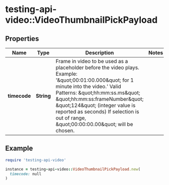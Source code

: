 # testing-api-video::VideoThumbnailPickPayload

## Properties

| Name | Type | Description | Notes |
| ---- | ---- | ----------- | ----- |
| **timecode** | **String** | Frame in video to be used as a placeholder before the video plays.  Example: &#39;\&quot;00:01:00.000\&quot; for 1 minute into the video.&#39; Valid Patterns:  \&quot;hh:mm:ss.ms\&quot; \&quot;hh:mm:ss:frameNumber\&quot; \&quot;124\&quot; (integer value is reported as seconds)  If selection is out of range, \&quot;00:00:00.00\&quot; will be chosen. |  |

## Example

```ruby
require 'testing-api-video'

instance = testing-api-video::VideoThumbnailPickPayload.new(
  timecode: null
)
```

